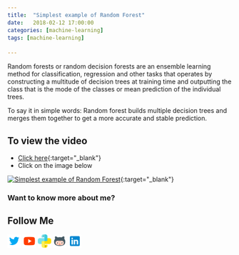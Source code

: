```yaml
---
title:  "Simplest example of Random Forest"
date:   2018-02-12 17:00:00
categories: [machine-learning]
tags: [machine-learning]

---
```


Random forests or random decision forests are an ensemble learning method for classification, regression and other tasks that operates by constructing a multitude of decision trees at training time and outputting the class that is the mode of the classes or mean prediction of the individual trees.

To say it in simple words: Random forest builds multiple decision trees and merges them together to get a more accurate and stable prediction.

## To view the video
* [Click here](https://youtu.be/mc4leUZfgnc){:target="_blank"}
* Click on the image below

[![Simplest example of Random Forest](http://img.youtube.com/vi/mc4leUZfgnc/0.jpg)](http://www.youtube.com/watch?v=mc4leUZfgnc){:target="_blank"}

### Want to know more about me?
## Follow Me
<a href="https://twitter.com/_bhaveshbhatt" target="_blank"><img class="ai-subscribed-social-icon" src="/assets/images/tw.png" width="30"></a>
<a href="https://www.youtube.com/bhaveshbhatt8791/" target="_blank"><img class="ai-subscribed-social-icon" src="/assets/images/ytb.png" width="30"></a>
<a href="https://www.youtube.com/PythonTricks/" target="_blank"><img class="ai-subscribed-social-icon" src="/assets/images/python_logo.png" width="30"></a>
<a href="https://github.com/bhattbhavesh91" target="_blank"><img class="ai-subscribed-social-icon" src="/assets/images/gthb.png" width="30"></a>
<a href="https://www.linkedin.com/in/bhattbhavesh91/" target="_blank"><img class="ai-subscribed-social-icon" src="/assets/images/lnkdn.png" width="30"></a>
